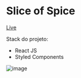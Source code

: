 # Slice of Spice 

[Live](https://sliceofspice.luciana.dev/)

Stack do projeto:
- React JS
- Styled Components
 
![image](https://user-images.githubusercontent.com/95719499/216783423-6ef6107a-c619-4e6e-b5a2-73be7401717d.png)
